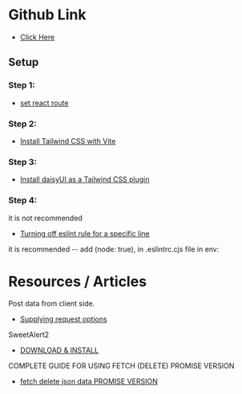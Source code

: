 # Github Link

-   [Click Here](https://github.com/ProgrammingHero1/coffee-store-client)

## Setup

### Step 1:

-   [set react route](https://reactrouter.com/en/main/start/tutorial#setup)

### Step 2:

-   [Install Tailwind CSS with Vite](https://tailwindcss.com/docs/guides/vite)

### Step 3:

-   [Install daisyUI as a Tailwind CSS plugin](https://daisyui.com/docs/install/)

### Step 4:

it is not recommended

-   [Turning off eslint rule for a specific line](https://stackoverflow.com/a/27732264/23363732)

it is recommended -- add (node: true), in .eslintrc.cjs file in env:

# Resources / Articles

Post data from client side.

-   [Supplying request options](https://developer.mozilla.org/en-US/docs/Web/API/Fetch_API/Using_Fetch#supplying_request_options)

SweetAlert2

-   [DOWNLOAD & INSTALL](https://sweetalert2.github.io/#download)

COMPLETE GUIDE FOR USING FETCH (DELETE)
PROMISE VERSION

-   [fetch delete json data PROMISE VERSION](https://dev.to/silvenleaf/fetch-api-easiest-explanation-part-4-4-delete-by-silvenleaf-4376)
